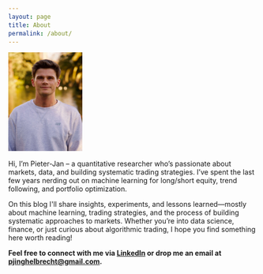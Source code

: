 ```yaml
---
layout: page
title: About
permalink: /about/
---
```


<img src="/assets/avatar/profile_pic.jpg" alt="Pieter-Jan" width="150" height="200">



Hi, I’m Pieter-Jan – a quantitative researcher who’s passionate about markets, data, and building systematic trading strategies. I’ve spent the last few years nerding out on machine learning for long/short equity, trend following, and portfolio optimization. 

On this blog I'll share insights, experiments, and lessons learned—mostly about machine learning, trading strategies, and the process of building systematic approaches to markets. Whether you’re into data science, finance, or just curious about algorithmic trading, I hope you find something here worth reading!  

**Feel free to connect with me via [LinkedIn](https://www.linkedin.com/in/PieterJanInghelbrecht) or drop me an email at [pjinghelbrecht@gmail.com](mailto:pjinghelbrecht@gmail.com).**  


